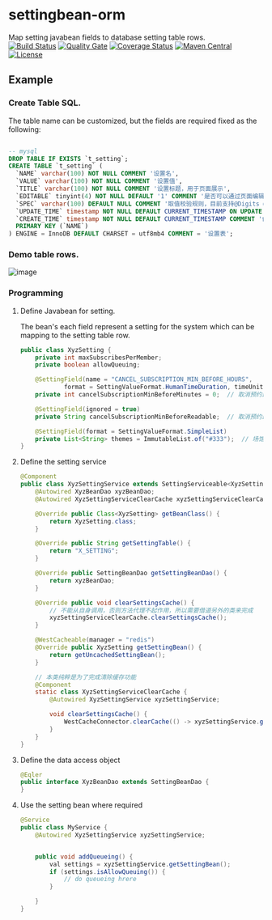 # settingbean-orm
Map setting javabean fields  to database setting table rows.
<br/>
[![Build Status](https://travis-ci.org/bingoohuang/settingbean-orm.svg?branch=master)](https://travis-ci.org/bingoohuang/settingbean-orm)
[![Quality Gate](https://sonarqube.com/api/badges/gate?key=com.github.bingoohuang%3Asettingbean-orm)](https://sonarqube.com/dashboard/index/com.github.bingoohuang%3Asettingbean-orm)
[![Coverage Status](https://coveralls.io/repos/github/bingoohuang/settingbean-orm/badge.svg?branch=master)](https://coveralls.io/github/bingoohuang/settingbean-orm?branch=master)
[![Maven Central](https://maven-badges.herokuapp.com/maven-central/com.github.bingoohuang/settingbean-orm/badge.svg?style=flat-square)](https://maven-badges.herokuapp.com/maven-central/com.github.bingoohuang/settingbean-orm/)
[![License](http://img.shields.io/:license-apache-brightgreen.svg)](http://www.apache.org/licenses/LICENSE-2.0.html)


## Example

### Create Table SQL.
The table name can be customized, but the fields are required fixed as the following:

```sql

-- mysql
DROP TABLE IF EXISTS `t_setting`;
CREATE TABLE `t_setting` (
  `NAME` varchar(100) NOT NULL COMMENT '设置名',
  `VALUE` varchar(100) NOT NULL COMMENT '设置值',
  `TITLE` varchar(100) NOT NULL COMMENT '设置标题，用于页面展示',
  `EDITABLE` tinyint(4) NOT NULL DEFAULT '1' COMMENT '是否可以通过页面编辑',
  `SPEC` varchar(100) DEFAULT NULL COMMENT '取值校验规则，目前支持@Digits @Min(1) @Max(100) @Regex等',
  `UPDATE_TIME` timestamp NOT NULL DEFAULT CURRENT_TIMESTAMP ON UPDATE CURRENT_TIMESTAMP COMMENT '更新时间',
  `CREATE_TIME` timestamp NOT NULL DEFAULT CURRENT_TIMESTAMP COMMENT '创建时间',
  PRIMARY KEY (`NAME`)
) ENGINE = InnoDB DEFAULT CHARSET = utf8mb4 COMMENT = '设置表';


```

### Demo table rows.

![image](https://user-images.githubusercontent.com/1940588/43242817-c4d9a4b2-90d5-11e8-86be-d5bfdea74c61.png)


### Programming
1. Define Javabean for setting.
    
    The bean's each field represent a setting for the system which can be mapping to 
    the setting table row.
    ```java
    public class XyzSetting {
        private int maxSubscribesPerMember;
        private boolean allowQueuing;

        @SettingField(name = "CANCEL_SUBSCRIPTION_MIN_BEFORE_HOURS",
                format = SettingValueFormat.HumanTimeDuration, timeUnit = TimeUnit.MINUTES)
        private int cancelSubscriptionMinBeforeMinutes = 0;  // 取消预约最少提前的小时数

        @SettingField(ignored = true)
        private String cancelSubscriptionMinBeforeReadable;  // 取消预约最少提前的小时数

        @SettingField(format = SettingValueFormat.SimpleList)
        private List<String> themes = ImmutableList.of("#333");  // 场馆可选主题色列表
    }
    ```

1. Define the setting service
    ```java
    @Component
    public class XyzSettingService extends SettingServiceable<XyzSetting> {
        @Autowired XyzBeanDao xyzBeanDao;
        @Autowired XyzSettingServiceClearCache xyzSettingServiceClearCache;
    
        @Override public Class<XyzSetting> getBeanClass() {
            return XyzSetting.class;
        }
    
        @Override public String getSettingTable() {
            return "X_SETTING";
        }
    
        @Override public SettingBeanDao getSettingBeanDao() {
            return xyzBeanDao;
        }
    
        @Override public void clearSettingsCache() {
            // 不能从自身调用，否则方法代理不起作用，所以需要借道另外的类来完成
            xyzSettingServiceClearCache.clearSettingsCache();
        }
    
        @WestCacheable(manager = "redis")
        @Override public XyzSetting getSettingBean() {
            return getUncachedSettingBean();
        }
    
        // 本类纯粹是为了完成清除缓存功能
        @Component
        static class XyzSettingServiceClearCache {
            @Autowired XyzSettingService xyzSettingService;
    
            void clearSettingsCache() {
                WestCacheConnector.clearCache(() -> xyzSettingService.getSettingBean());
            }
        }
    }

    ```
1. Define the data access object
    ```java
    @Eqler
    public interface XyzBeanDao extends SettingBeanDao {
    }
    ```

1. Use the setting bean where required
    ```java
    @Service
    public class MyService {
        @Autowired XyzSettingService xyzSettingService;


        public void addQueueing() {
            val settings = xyzSettingService.getSettingBean();
            if (settings.isAllowQueuing()) {
                // do queueing hrere
            }

        }
    }
    ```
